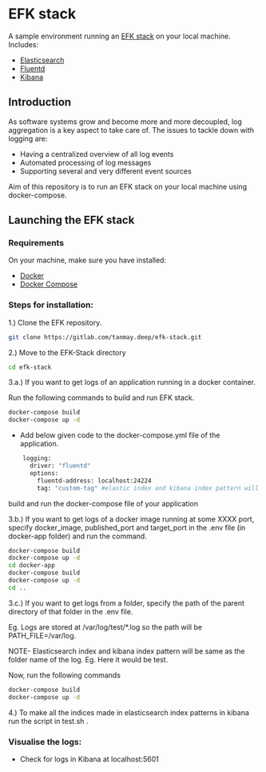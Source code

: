 # EFK stack

A sample environment running an [EFK stack][efk] on your local machine.
Includes:
- [Elasticsearch][elasticsearch]
- [Fluentd][fluentd]
- [Kibana][kibana]

## Introduction

As software systems grow and become more and more decoupled, log aggregation is a key aspect to take care of.
The issues to tackle down with logging are:

- Having a centralized overview of all log events
- Automated processing of log messages
- Supporting several and very different event sources

Aim of this repository is to run an EFK stack on your local machine using docker-compose.

## Launching the EFK stack

### Requirements

On your machine, make sure you have installed:
- [Docker][docker]
- [Docker Compose][docker-compose]

### Steps for installation:

1.) Clone the EFK repository.
```bash
git clone https://gitlab.com/tanmay.deep/efk-stack.git
```
2.) Move to the EFK-Stack directory
```bash
cd efk-stack
```

3.a.) If you want to get logs of an application running in a docker container.

Run the following commands to build and run EFK stack.
```bash
docker-compose build
docker-compose up -d
```

* Add below given code to the docker-compose.yml file of the application.
```bash
    logging:
      driver: "fluentd"
      options:
        fluentd-address: localhost:24224
        tag: "custom-tag" #elastic index and kibana index pattern will be of same name
```
build and run the docker-compose file of your application

3.b.) If you want to get logs of a docker image running at some XXXX port, specify docker_image, published_port and target_port in the .env file (in docker-app folder) and run the command. 

```bash
docker-compose build
docker-compose up -d
cd docker-app
docker-compose build
docker-compose up -d
cd ..
```

3.c.) If you want to get logs from a folder, specify the path of the parent directory of that folder in the .env file.

Eg. Logs are stored at /var/log/test/*.log so the path will be PATH_FILE=/var/log.

NOTE- Elasticsearch index and kibana index pattern will be same as the folder name of the log. Eg. Here it would be test.

Now, run the following commands
```bash
docker-compose build
docker-compose up -d
```
4.) To make all the indices made in elasticsearch index patterns in kibana run the script in test.sh .

### Visualise the logs:
- Check for logs in Kibana at localhost:5601

[elasticsearch]: https://www.elastic.co/products/elasticsearch
[fluentd]: https://www.fluentd.org/
[kibana]: https://www.elastic.co/products/kibana
[efk]: https://docs.openshift.com/enterprise/3.1/install_config/aggregate_logging.html#overview
[docker]: https://www.docker.com/
[docker-compose]: https://docs.docker.com/compose/
